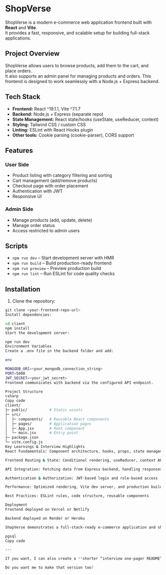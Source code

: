 # ShopVerse

ShopVerse is a modern e-commerce web application frontend built with **React** and **Vite**.  
It provides a fast, responsive, and scalable setup for building full-stack applications.

## Project Overview

ShopVerse allows users to browse products, add them to the cart, and place orders.  
It also supports an admin panel for managing products and orders. This frontend is designed to work seamlessly with a Node.js + Express backend.

## Tech Stack

- **Frontend:** React ^19.1.1, Vite ^7.1.7  
- **Backend:** Node.js + Express (separate repo)  
- **State Management:** React state/hooks (useState, useReducer, context)  
- **Styling:** Tailwind CSS / custom CSS  
- **Linting:** ESLint with React Hooks plugin  
- **Other tools:** Cookie parsing (cookie-parser), CORS support

## Features

### User Side
- Product listing with category filtering and sorting
- Cart management (add/remove products)
- Checkout page with order placement
- Authentication with JWT
- Responsive UI

### Admin Side
- Manage products (add, update, delete)
- Manage order status
- Access restricted to admin users

## Scripts

- `npm run dev` – Start development server with HMR  
- `npm run build` – Build production-ready frontend  
- `npm run preview` – Preview production build  
- `npm run lint` – Run ESLint for code quality checks

## Installation

1. Clone the repository:
```bash
git clone <your-frontend-repo-url>
Install dependencies:

cd client
npm install
Start the development server:

npm run dev
Environment Variables
Create a .env file in the backend folder and add:

env

MONGODB_URI=<your_mongodb_connection_string>
PORT=5000
JWT_SECRET=<your_jwt_secret>
Frontend communicates with backend via the configured API endpoint.

Project Structure
csharp
Copy code
client/
├─ public/          # Static assets
├─ src/
│  ├─ components/   # Reusable React components
│  ├─ pages/        # Application pages
│  ├─ App.jsx       # Root component
│  └─ main.jsx      # Entry point
├─ package.json
└─ vite.config.js
Key Learnings & Interview Highlights
React Fundamentals: Component architecture, hooks, props, state management

Frontend Routing & State: Conditional rendering, useReducer, context API

API Integration: Fetching data from Express backend, handling responses

Authentication & Authorization: JWT-based login and role-based access

Performance: Optimized rendering, Vite dev server, and production builds

Best Practices: ESLint rules, code structure, reusable components

Deployment
Frontend deployed on Vercel or Netlify

Backend deployed on Render or Heroku

ShopVerse demonstrates a full-stack-ready e-commerce application and showcases your frontend skills effectively in interviews.

pgsql
Copy code

---

If you want, I can also create a **shorter “interview one-pager README” version** that is **perfect to show on GitHub for recruiters**—highlighting skills, tech, and features without overwhelming details.  

Do you want me to make that version too?






